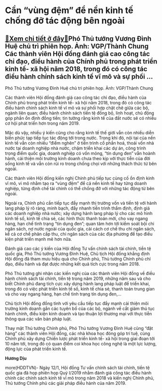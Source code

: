 Cần “vùng đệm” để nền kinh tế chống đỡ tác động bên ngoài
=========================================================

[:gift:Xem chi tiết ở đây:gift:](https://hddtvn.com/can-vung-dem-de-nen-kinh-te-chong-do-tac-dong-ben-ngoai/)Phó Thủ tướng Vương Đình Huệ chủ trì phiên họp. Ảnh: VGP/Thành Chung Các thành viên Hội đồng đánh giá cao công tác chỉ đạo, điều hành của Chính phủ trong phát triển kinh tế- xã hội năm 2018, trong đó có công tác điều hành chính sách kinh tế vĩ mô và sự phối …
-------------------------------------------------------------------------------------------------------------------------------------------------------------------------------------------------------------------------------------------------------------------







 






 Phó Thủ tướng Vương Đình Huệ chủ trì phiên họp. Ảnh: VGP/Thành Chung 



Các thành viên Hội đồng đánh giá cao công tác chỉ đạo, điều hành của Chính phủ trong phát triển kinh tế- xã hội năm 2018, trong đó có công tác điều hành chính sách kinh tế vĩ mô và sự phối hợp chặt chẽ giữa các bộ, ngành liên quan; điều hành chính sách tiền tệ đồng bộ, linh hoạt, chủ động góp phần ổn định đồng tiền; tin tưởng rằng kinh tế của đất nước sẽ có nhiều cơ hội phát triển hơn trong năm 2019.


 Mặc dù vậy, nhiều ý kiến cũng cho rằng kinh tế thế giới vẫn còn nhiều diễn biến phức tạp tiếp tục tác động tới trong nước. Trong khi đó, nội tại của nền kinh tế vẫn còn nhiều “điểm nghẽn” ở tiến trình cổ phần hoá, thoái vốn nhà nước tại doanh nghiệp nhà nước, chậm triển khai các dự án, công trình trọng điểm quốc gia, doanh nghiệp có vốn mỏng, “tín dụng đen” vẫn hoành hành, cải thiện môi trường kinh doanh chưa theo kịp với thực tiễn của đời sống kinh tế và vẫn còn rủi ro trong chống chọi với những thách thức từ bên ngoài.


 Các thành viên Hội đồng kiến nghị Chính phủ tiếp tục củng cố ổn định kinh vĩ mô, vi mô nhằm tạo ra “vùng đệm” để cả nền kinh tế hay từng doanh nghiệp, từng định chế tài chính có thể chống đỡ với những tác động từ bên ngoài. 


 Ngoài ra, Chính phủ cần tiếp tục đẩy mạnh thị trường vốn và tiền tệ với hành lang pháp lý rõ ràng, minh bạch, đẩy nhanh tiến trình thẩm định, định giá các doanh nghiệp nhà nước; xây dựng hành lang pháp lý cho các mô hình kinh tế số, kinh tế chia sẻ, các hình thức thanh toán mới, cho vay ngang hàng, hạn chế tình trạng “tín dụng đen”; quan tâm hơn tới kiểm soát bội chi ngân sách, nợ nước ngoài của quốc gia, cải cách cơ chế thu chi ngân sách, kể cả cơ chế phân cấp thu, chi ngân sách của các địa phương để tạo điều kiện phát triển mạnh mẽ hơn nữa.


 Đánh giá cao các ý kiến của Hội đồng Tư vấn chính sách tài chính, tiền tệ quốc gia, Phó Thủ tướng Vương Đình Huệ, Chủ tịch Hội đồng khẳng định Hội đồng đã tham mưu hiệu quả cho Chính phủ, Thủ tướng Chính phủ chỉ đạo, điều hành và đạt được những kết quả tích cực trong năm 2018.


 Phó Thủ tướng ghi nhận các kiến nghị của các thành viên Hội đồng về điều hành chính sách tài chính, tiền tệ trong năm 2019, những năm sau và cho biết Chính phủ đang tích cực xây dựng hành lang pháp luật để triển khai, trong đó có việc phát triển kinh tế số, kinh tế chia sẻ, thanh toán trung gian và cho vay ngang hàng, hạn chế tình trạng tín dụng đen,…


 Chủ tịch Hội đồng đồng tình với yêu cầu tiếp tục đẩy mạnh cải thiện môi trường kinh doanh gắn các tuyên bố của các bộ, ngành về cắt giảm thủ tục hành chính, điều kiện kinh doanh và tạo thuận lợi thương mại với thực tiễn thông qua các văn bản pháp luật.


 Thay mặt Thủ tướng Chính phủ, Phó Thủ tướng Vương Đình Huệ cũng “đặt hàng” các thành viên Hội đồng, các nhà khoa học đóng góp trí tuệ, cùng Chính phủ xây dựng Chiến lược phát triển kinh tế- xã hội trong giai đoạn tới 10 năm tới, trong đó có quan điểm coi khoa học công nghệ là một lực lượng, động lực của phát triển kinh tế.






**Hương Dịu**



more(HDDTVN)- Ngày 12/1, Hội đồng Tư vấn chính sách tài chính, tiền tệ quốc gia đã họp phiên họp Quý I/2019 nhằm đánh giá công tác điều hành chính các chính sách kinh tế vĩ mô trong năm 2018 và kiến nghị Chính phủ, Thủ tướng Chính phủ các giải pháp điều hành của năm 2019.

